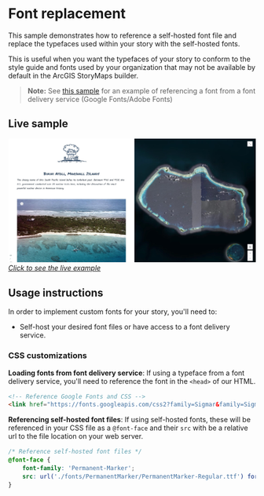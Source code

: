 # Font replacement

This sample demonstrates how to reference a self-hosted font file and replace the typefaces used within your story with the self-hosted fonts.

This is useful when you want the typefaces of your story to conform to the style guide and fonts used by your organization that may not be available by default in the ArcGIS StoryMaps builder.

>**Note:** See [this sample](https://github.com/WarrenDz/storymaps-script-embed-examples/blob/master/splash-page/README.md#CSS-snippet) for an example of referencing a font from a font delivery service (Google Fonts/Adobe Fonts)

## Live sample

[![Splash screen example](./assets/sample_custom_font.jpg "Splash screen example")](https://storymaps.esri.com/stories/storymaps-script-embed-examples/font-replacement/)*[Click to see the live example](https://storymaps.esri.com/stories/storymaps-script-embed-examples/font-replacement/)*

## Usage instructions

In order to implement custom fonts for your story, you'll need to:
- Self-host your desired font files or have access to a font delivery service.

### CSS customizations

**Loading fonts from font delivery service**: If using a typeface from a font delivery service, you'll need to reference the font in the `<head>` of our HTML.
```html
<!-- Reference Google Fonts and CSS -->
<link href="https://fonts.googleapis.com/css2?family=Sigmar&family=Sigmar+One&display=swap" rel="stylesheet">
```

**Referencing self-hosted font files**: If using self-hosted fonts, these will be referenced in your CSS file as a `@font-face` and their `src` with be a relative url to the file location on your web server.
```css
/* Reference self-hosted font files */
@font-face {
    font-family: 'Permanent-Marker';
    src: url('./fonts/PermanentMarker/PermanentMarker-Regular.ttf') format('truetype');
}
```